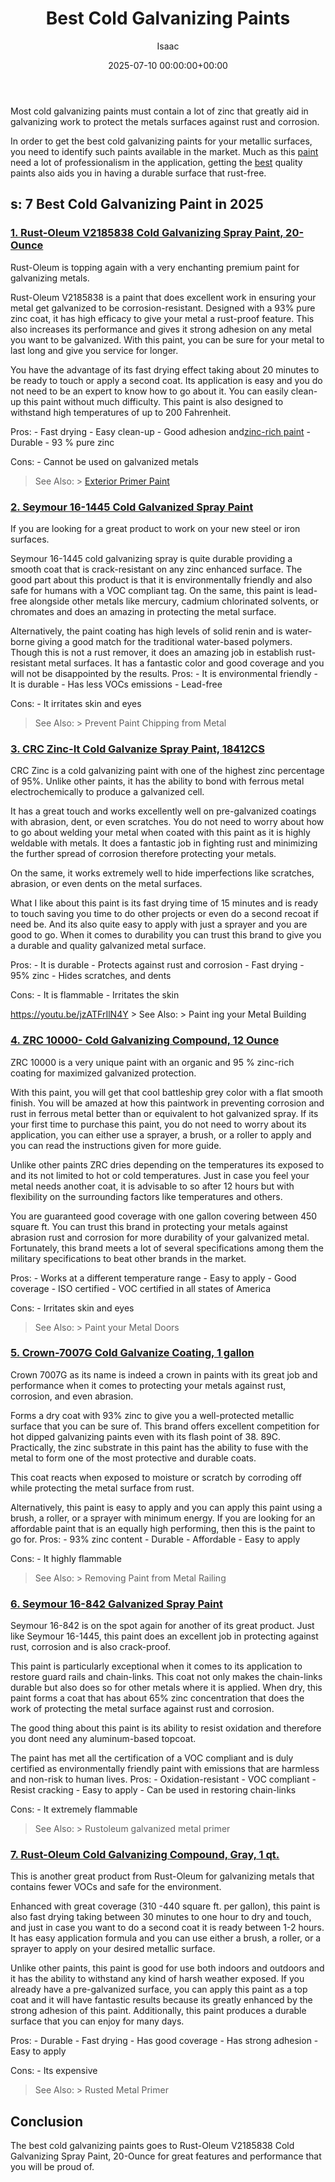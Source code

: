 ﻿---
title: Best Cold Galvanizing Paints
description: Most cold galvanizing paints must contain a lot of zinc that greatly aid in galvanizing work to protect the metals surfaces against rust and corrosion. In...
slug: /best-cold-galvanizing-paints/
date: 2025-07-10 00:00:00+00:00
lastmod: 2025-07-10 00:00:00+03:00
author: Isaac
categories:
- Paint
tags:
- paint
- best
- cold
layout: post
---

Most cold galvanizing paints must contain a lot of zinc that greatly aid in galvanizing work to protect the metals surfaces against rust and corrosion.

In order to get the best cold galvanizing paints for your metallic surfaces, you need to identify such paints available in the market. Much as this [paint](https://pestpolicy.com/best-acrylic-paint-for-canvas/) need a lot of professionalism in the application, getting the [best](https://pestpolicy.com/best-acrylic-paint-for-pouring/) quality paints also aids you in having a durable surface that rust-free.

##  s: 7 Best Cold Galvanizing Paint in 2025

###  [1. Rust-Oleum V2185838 Cold Galvanizing Spray Paint, 20-Ounce](https://www.amazon.com/dp/B000LET8DA/?tag=p-policy-20)

Rust-Oleum is topping again with a very enchanting premium paint for galvanizing metals.

Rust-Oleum V2185838 is a paint that does excellent work in ensuring your metal get galvanized to be corrosion-resistant. Designed with a 93% pure zinc coat, it has high efficacy to give your metal a rust-proof feature. This also increases its performance and gives it strong adhesion on any metal you want to be galvanized. With this paint, you can be sure for your metal to last long and give you service for longer.

You have the advantage of its fast drying effect taking about 20 minutes to be ready to touch or apply a second coat. Its application is easy and you do not need to be an expert to know how to go about it. You can easily clean-up this paint without much difficulty. This paint is also designed to withstand high temperatures of up to 200 Fahrenheit.

Pros: - Fast drying - Easy clean-up - Good adhesion and[zinc-rich paint](https://galvanizeit.org/corrosion/corrosion-protection/zinc-coatings/zinc-rich-paint/) - Durable - 93 % pure zinc

Cons: - Cannot be used on galvanized metals

> See Also: > [Exterior Primer Paint](https://pestpolicy.com/best-exterior-primer-paint/)

###  [2. Seymour 16-1445 Cold Galvanized Spray Paint](https://www.amazon.com/dp/B000AYHJQE/?tag=p-policy-20)

If you are looking for a great product to work on your new steel or iron surfaces.

Seymour 16-1445 cold galvanizing spray is quite durable providing a smooth coat that is crack-resistant on any zinc enhanced surface. The good part about this product is that it is environmentally friendly and also safe for humans with a VOC compliant tag. On the same, this paint is lead-free alongside other metals like mercury, cadmium chlorinated solvents, or chromates and does an amazing in protecting the metal surface.

Alternatively, the paint coating has high levels of solid renin and is water-borne giving a good match for the traditional water-based polymers. Though this is not a rust remover, it does an amazing job in establish rust-resistant metal surfaces. It has a fantastic color and good coverage and you will not be disappointed by the results. Pros: - It is environmental friendly - It is durable - Has less VOCs emissions - Lead-free

Cons: - It irritates skin and eyes

> See Also: > Prevent Paint Chipping from Metal

###  [3. CRC Zinc-It Cold Galvanize Spray Paint, 18412CS](https://www.amazon.com/dp/B000CCMLEY/?tag=p-policy-20)

CRC Zinc is a cold galvanizing paint with one of the highest zinc percentage of 95%. Unlike other paints, it has the ability to bond with ferrous metal electrochemically to produce a galvanized cell.

It has a great touch and works excellently well on pre-galvanized coatings with abrasion, dent, or even scratches. You do not need to worry about how to go about welding your metal when coated with this paint as it is highly weldable with metals. It does a fantastic job in fighting rust and minimizing the further spread of corrosion therefore protecting your metals.

On the same, it works extremely well to hide imperfections like scratches, abrasion, or even dents on the metal surfaces.

What I like about this paint is its fast drying time of 15 minutes and is ready to touch saving you time to do other projects or even do a second recoat if need be. And its also quite easy to apply with just a sprayer and you are good to go. When it comes to durability you can trust this brand to give you a durable and quality galvanized metal surface.

Pros: - It is durable - Protects against rust and corrosion - Fast drying - 95% zinc - Hides scratches, and dents

Cons: - It is flammable - Irritates the skin

https://youtu.be/jzATFrIlN4Y > See Also: > Paint ing your Metal Building

###  [4. ZRC 10000- Cold Galvanizing Compound, 12 Ounce](https://www.amazon.com/dp/B00H9GPY7C/?tag=p-policy-20)

ZRC 10000 is a very unique paint with an organic and 95 % zinc-rich coating for maximized galvanized protection.

With this paint, you will get that cool battleship grey color with a flat smooth finish. You will be amazed at how this paintwork in preventing corrosion and rust in ferrous metal better than or equivalent to hot galvanized spray. If its your first time to purchase this paint, you do not need to worry about its application, you can either use a sprayer, a brush, or a roller to apply and you can read the instructions given for more guide.

Unlike other paints ZRC dries depending on the temperatures its exposed to and its not limited to hot or cold temperatures. Just in case you feel your metal needs another coat, it is advisable to so after 12 hours but with flexibility on the surrounding factors like temperatures and others.

You are guaranteed good coverage with one gallon covering between 450 square ft. You can trust this brand in protecting your metals against abrasion rust and corrosion for more durability of your galvanized metal. Fortunately, this brand meets a lot of several specifications among them the military specifications to beat other brands in the market.

Pros: - Works at a different temperature range - Easy to apply - Good coverage - ISO certified - VOC certified in all states of America

Cons: - Irritates skin and eyes

> See Also: > Paint your Metal Doors

###  [5. Crown-7007G Cold Galvanize Coating, 1 gallon](https://www.amazon.com/dp/B001HWDRMS/?tag=p-policy-20)

Crown 7007G as its name is indeed a crown in paints with its great job and performance when it comes to protecting your metals against rust, corrosion, and even abrasion.

Forms a dry coat with 93% zinc to give you a well-protected metallic surface that you can be sure of. This brand offers excellent competition for hot dipped galvanizing paints even with its flash point of 38. 89C. Practically, the zinc substrate in this paint has the ability to fuse with the metal to form one of the most protective and durable coats.

This coat reacts when exposed to moisture or scratch by corroding off while protecting the metal surface from rust.

Alternatively, this paint is easy to apply and you can apply this paint using a brush, a roller, or a sprayer with minimum energy. If you are looking for an affordable paint that is an equally high performing, then this is the paint to go for. Pros: - 93% zinc content - Durable - Affordable - Easy to apply

Cons: - It highly flammable

> See Also: > Removing Paint from Metal Railing

###  [6. Seymour 16-842 Galvanized Spray Paint](https://www.amazon.com/dp/B0088LVLEC/?tag=p-policy-20)

Seymour 16-842 is on the spot again for another of its great product. Just like Seymour 16-1445, this paint does an excellent job in protecting against rust, corrosion and is also crack-proof.

This paint is particularly exceptional when it comes to its application to restore guard rails and chain-links. This coat not only makes the chain-links durable but also does so for other metals where it is applied. When dry, this paint forms a coat that has about 65% zinc concentration that does the work of protecting the metal surface against rust and corrosion.

The good thing about this paint is its ability to resist oxidation and therefore you dont need any aluminum-based topcoat.

The paint has met all the certification of a VOC compliant and is duly certified as environmentally friendly paint with emissions that are harmless and non-risk to human lives. Pros: - Oxidation-resistant - VOC compliant - Resist cracking - Easy to apply - Can be used in restoring chain-links

Cons: - It extremely flammable

> See Also: > Rustoleum galvanized metal primer

###  [7. Rust-Oleum Cold Galvanizing Compound, Gray, 1 qt.](https://www.amazon.com/dp/B000LERGSO/?tag=p-policy-20)

This is another great product from Rust-Oleum for galvanizing metals that contains fewer VOCs and safe for the environment.

Enhanced with great coverage (310 -440 square ft. per gallon), this paint is also fast drying taking between 30 minutes to one hour to dry and touch, and just in case you want to do a second coat it is ready between 1-2 hours. It has easy application formula and you can use either a brush, a roller, or a sprayer to apply on your desired metallic surface.

Unlike other paints, this paint is good for use both indoors and outdoors and it has the ability to withstand any kind of harsh weather exposed. If you already have a pre-galvanized surface, you can apply this paint as a top coat and it will have fantastic results because its greatly enhanced by the strong adhesion of this paint. Additionally, this paint produces a durable surface that you can enjoy for many days.

Pros: - Durable - Fast drying - Has good coverage - Has strong adhesion - Easy to apply

Cons: - Its expensive

> See Also: > Rusted Metal Primer

##  Conclusion

The best cold galvanizing paints goes to Rust-Oleum V2185838 Cold Galvanizing Spray Paint, 20-Ounce for great features and performance that you will be proud of.

